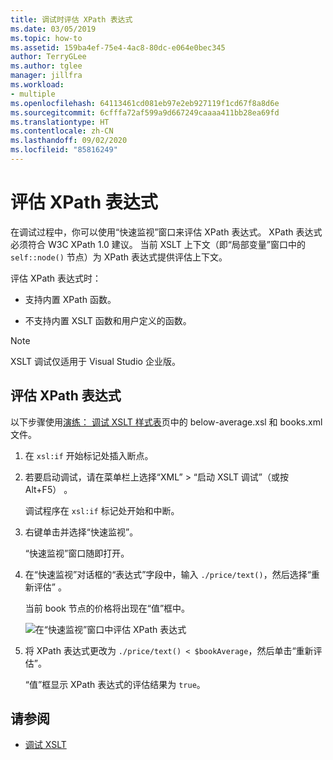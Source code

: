 ```yaml
---
title: 调试时评估 XPath 表达式
ms.date: 03/05/2019
ms.topic: how-to
ms.assetid: 159ba4ef-75e4-4ac8-80dc-e064e0bec345
author: TerryGLee
ms.author: tglee
manager: jillfra
ms.workload:
- multiple
ms.openlocfilehash: 64113461cd081eb97e2eb927119f1cd67f8a8d6e
ms.sourcegitcommit: 6cfffa72af599a9d667249caaaa411bb28ea69fd
ms.translationtype: HT
ms.contentlocale: zh-CN
ms.lasthandoff: 09/02/2020
ms.locfileid: "85816249"
---
```

# <a name="evaluate-xpath-expressions"></a>评估 XPath 表达式

在调试过程中，你可以使用“快速监视”窗口来评估 XPath 表达式。 XPath 表达式必须符合 W3C XPath 1.0 建议。 当前 XSLT 上下文（即“局部变量”窗口中的 `self::node()` 节点）为 XPath 表达式提供评估上下文。

评估 XPath 表达式时：

- 支持内置 XPath 函数。

- 不支持内置 XSLT 函数和用户定义的函数。

> [!NOTE]
> XSLT 调试仅适用于 Visual Studio 企业版。

## <a name="evaluate-an-xpath-expression"></a>评估 XPath 表达式

以下步骤使用[演练： 调试 XSLT 样式表](../xml-tools/walkthrough-debug-an-xslt-style-sheet.md#sample-files)页中的 below-average.xsl 和 books.xml 文件。

1. 在 `xsl:if` 开始标记处插入断点。

2. 若要启动调试，请在菜单栏上选择“XML” > “启动 XSLT 调试”（或按 Alt+F5）   。

   调试程序在 `xsl:if` 标记处开始和中断。

3. 右键单击并选择“快速监视”。

   “快速监视”窗口随即打开。

4. 在“快速监视”对话框的“表达式”字段中，输入 `./price/text()`，然后选择“重新评估”  。

   当前 book 节点的价格将出现在“值”框中。

   ![在“快速监视”窗口中评估 XPath 表达式](media/quickwatch-price.png)

5. 将 XPath 表达式更改为 `./price/text() < $bookAverage`，然后单击“重新评估”。

   “值”框显示 XPath 表达式的评估结果为 `true`。

## <a name="see-also"></a>请参阅

- [调试 XSLT](../xml-tools/debugging-xslt.md)
